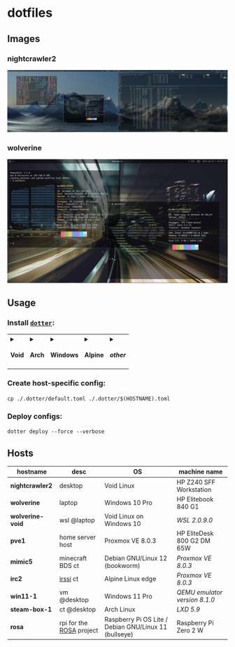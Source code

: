 # dotfiles

## Images

### nightcrawler2

![nightcrawler2](./images/nightcrawler2.jpg)

### wolverine

![wolverine](./images/wolverine.jpg)

## Usage

### Install [`dotter`](https://github.com/SuperCuber/dotter):

<table>
  <tr>
    <td>
      <details><summary><h4>Void</h4></summary><pre># cd ~/source/void-packages<br># git checkout add_dotter<br>./xbps-src pkg dotter<br>xi -y dotter</pre></details>
    </td>
    <td>
      <details><summary><h4>Arch</h4></summary><pre>yay -S dotter-rs-bin</pre></details>
    </td>
    <td>
      <details><summary><h4>Windows</h4></summary><pre>scoop install dotter</pre></details>
    </td>
    <td>
      <details><summary><h4>Alpine</h4></summary><pre>apk add wget<br>wget https://github.com/SuperCuber/dotter/releases/latest/download/dotter<br>mv ./dotter /usr/local/bin/<br>chmod 755 /usr/local/bin/dotter</pre></details>
    </td>
    <td>
      <details><summary><h4><i>other</i></h4></summary><pre>wget https://github.com/SuperCuber/dotter/releases/latest/download/dotter<br>sudo mv ./dotter /usr/local/bin/<br>sudo chmod 755 /usr/local/bin/dotter</pre></details>
    </td>
  </tr>
</table>

### Create host-specific config:

```shell
cp ./.dotter/default.toml ./.dotter/$(HOSTNAME).toml
```

### Deploy configs:

```shell
dotter deploy --force --verbose
```

## Hosts

| hostname | desc | OS | machine name |
| - | - | - | -|
| **nightcrawler2** | desktop | Void Linux | HP Z240 SFF Workstation |
| **wolverine** | laptop | Windows 10 Pro | HP Elitebook 840 G1 |
| **wolverine-void** | wsl @laptop | Void Linux on Windows 10 | *WSL 2.0.9.0* |
| **pve1** | home server host | Proxmox VE 8.0.3 | HP EliteDesk 800 G2 DM 65W |
| **mimic5** | minecraft BDS ct | Debian GNU/Linux 12 (bookworm) | *Proxmox VE 8.0.3* |
| **irc2** | [irssi](https://irssi.org/) ct | Alpine Linux edge | *Proxmox VE 8.0.3* |
| **win11-1** | vm @desktop | Windows 11 Pro | *QEMU emulator version 8.1.0* |
| **steam-box-1** | ct @desktop | Arch Linux | *LXD 5.9* |
| **rosa** | rpi for the [ROSA](https://github.com/Cornelius-Figgle/ROSA) project | Raspberry Pi OS Lite / Debian GNU/Linux 11 (bullseye) | Raspberry Pi Zero 2 W |
